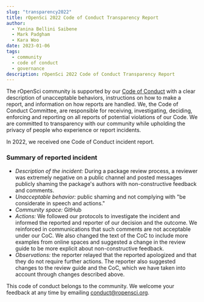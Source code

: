 ```yaml
---
slug: "transparency2022"
title: rOpenSci 2022 Code of Conduct Transparency Report
author:
  - Yanina Bellini Saibene
  - Mark Padgham
  - Kara Woo
date: 2023-01-06
tags:
  - community
  - code of conduct
  - governance
description: rOpenSci 2022 Code of Conduct Transparency Report
---
```


The rOpenSci community is supported by our [Code of Conduct](/code-of-conduct) with a clear description of unacceptable behaviors, 
instructions on how to make a report, and information on how reports are handled. We, the Code of Conduct Committee, 
are responsible for receiving, investigating, deciding, enforcing and reporting on all reports of potential 
violations of our Code. We are committed to transparency with our community while upholding the privacy 
of people who experience or report incidents.

In 2022, we received one Code of Conduct incident report. 

### Summary of reported incident

* _Description of the incident:_ During a package review process, a reviewer was extremely negative on a public 
channel and posted messages publicly shaming the package's authors with non-constructive feedback and comments.
* _Unacceptable behavior:_ public shaming and not complying with "be considerate in speech and actions."
* _Community space:_ GitHub
* _Actions:_  We followed our protocols to investigate the incident and informed the reported and reporter of our decision and the outcome. 
We reinforced in communications that such comments are not acceptable under our CoC. We also changed the 
text of the CoC to include more examples from online spaces and suggested a change in the review guide to be 
more explicit about non-constructive feedback.
* _Observations:_ the reporter relayed that the reported apologized and that they do not require further actions. 
The reporter also suggested changes to the review guide and the CoC, which we have taken into account through changes described above.


This code of conduct belongs to the community. We welcome your feedback at any time by emailing <conduct@ropensci.org>.